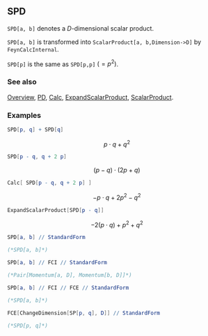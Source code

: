 ```mathematica
 
```

## SPD

`SPD[a, b]` denotes a $D$-dimensional scalar product.

`SPD[a, b]` is transformed into `ScalarProduct[a, b,Dimension->D]` by `FeynCalcInternal`.

`SPD[p]` is the same as `SPD[p,p]` $(=p^2)$.

### See also

[Overview](Extra/FeynCalc.md), [PD](PD.md), [Calc](Calc.md), [ExpandScalarProduct](ExpandScalarProduct.md), [ScalarProduct](ScalarProduct.md).

### Examples

```mathematica
SPD[p, q] + SPD[q]
```

$$p\cdot q+q^2$$

```mathematica
SPD[p - q, q + 2 p]
```

$$(p-q)\cdot (2 p+q)$$

```mathematica
Calc[ SPD[p - q, q + 2 p] ]
```

$$-p\cdot q+2 p^2-q^2$$

```mathematica
ExpandScalarProduct[SPD[p - q]]
```

$$-2 (p\cdot q)+p^2+q^2$$

```mathematica
SPD[a, b] // StandardForm

(*SPD[a, b]*)
```

```mathematica
SPD[a, b] // FCI // StandardForm

(*Pair[Momentum[a, D], Momentum[b, D]]*)
```

```mathematica
SPD[a, b] // FCI // FCE // StandardForm

(*SPD[a, b]*)
```

```mathematica
FCE[ChangeDimension[SP[p, q], D]] // StandardForm

(*SPD[p, q]*)
```